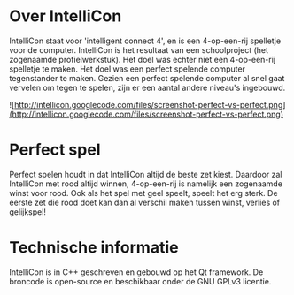 # Over IntelliCon #
IntelliCon staat voor 'intelligent connect 4', en is een 4-op-een-rij spelletje voor de computer.
IntelliCon is het resultaat van een schoolproject (het zogenaamde profielwerkstuk).
Het doel was echter niet een 4-op-een-rij spelletje te maken.
Het doel was een perfect spelende computer tegenstander te maken.
Gezien een perfect spelende computer al snel gaat vervelen om tegen te spelen, zijn er een aantal andere niveau's ingebouwd.


![http://intellicon.googlecode.com/files/screenshot-perfect-vs-perfect.png](http://intellicon.googlecode.com/files/screenshot-perfect-vs-perfect.png)


# Perfect spel #
Perfect spelen houdt in dat IntelliCon altijd de beste zet kiest. Daardoor zal IntelliCon met rood altijd winnen, 4-op-een-rij is namelijk een zogenaamde winst voor rood. Ook als het spel met geel speelt, speelt het erg sterk. De eerste zet die rood doet kan dan al verschil maken tussen winst, verlies of gelijkspel!

# Technische informatie #
IntelliCon is in C++ geschreven en gebouwd op het Qt framework.
De broncode is open-source en beschikbaar onder de GNU GPLv3 licentie.